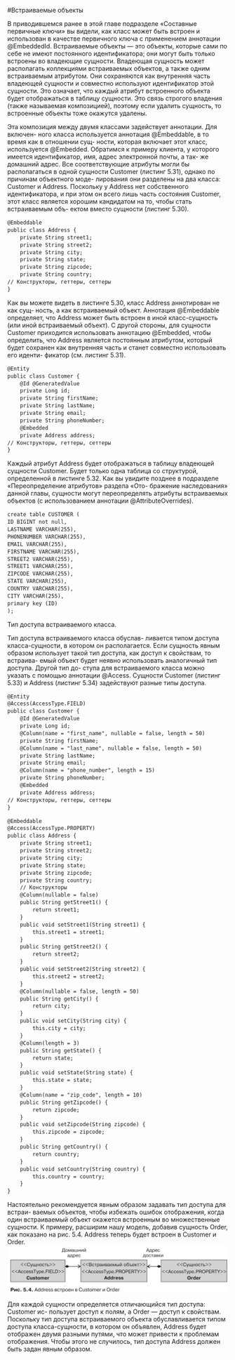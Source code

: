 #Встраиваемые объекты

В приводившемся ранее в этой главе подразделе «Составные первичные ключи» вы
видели, как класс может быть встроен и использован в качестве первичного ключа
с применением аннотации @EmbeddedId. Встраиваемые объекты — это объекты, которые
сами по себе не имеют постоянного идентификатора; они могут быть только встроены
во владеющие сущности. Владеющая сущность может располагать коллекциями
встраиваемых объектов, а также одним встраиваемым атрибутом. Они сохраняются как
внутренняя часть владеющей сущности и совместно используют идентификатор этой
сущности. Это означает, что каждый атрибут встроенного объекта будет отображаться
в таблицу сущности. Это связь строгого владения (также называемая композицией),
поэтому если удалить сущность, то встроенные объекты тоже окажутся удалены.

Эта композиция между двумя классами задействует аннотации. Для включен-
ного класса используется аннотация @Embeddable, в то время как в отношении сущ-
ности, которая включает этот класс, используется @Embedded. Обратимся к примеру
клиента, у которого имеется идентификатор, имя, адрес электронной почты, а так-
же домашний адрес. Все соответствующие атрибуты могли бы располагаться
в одной сущности Customer (листинг 5.31), однако по причинам объектного моде-
лирования они разделены на два класса: Customer и Address. Поскольку у Address нет
собственного идентификатора, и при этом он всего лишь часть состояния Customer,
этот класс является хорошим кандидатом на то, чтобы стать встраиваемым объ-
ектом вместо сущности (листинг 5.30).
```xml
@Embeddable
public class Address {
    private String street1;
    private String street2;
    private String city;
    private String state;
    private String zipcode;
    private String country;
// Конструкторы, геттеры, сеттеры
}
```
Как вы можете видеть в листинге 5.30, класс Address аннотирован не как сущ-
ность, а как встраиваемый объект. Аннотация @Embeddable определяет, что Address
может быть встроен в иной класс-сущность (или иной встраиваемый объект).
С другой стороны, для сущности Customer приходится использовать аннотацию
@Embedded, чтобы определить, что Address является постоянным атрибутом, который
будет сохранен как внутренняя часть и станет совместно использовать его иденти-
фикатор (см. листинг 5.31).
```xml
@Entity
public class Customer {
    @Id @GeneratedValue
    private Long id;
    private String firstName;
    private String lastName;
    private String email;
    private String phoneNumber;
    @Embedded
    private Address address;
// Конструкторы, геттеры, сеттеры
}
```
Каждый атрибут Address будет отображаться в таблицу владеющей сущности
Customer. Будет только одна таблица со структурой, определенной в листинге 5.32.
Как вы увидите позднее в подразделе «Переопределение атрибутов» раздела «Ото-
бражение наследования» данной главы, сущности могут переопределять атрибуты
встраиваемых объектов (с использованием аннотации @AttributeOverrides).
```xml
create table CUSTOMER (
ID BIGINT not null,
LASTNAME VARCHAR(255),
PHONENUMBER VARCHAR(255),
EMAIL VARCHAR(255),
FIRSTNAME VARCHAR(255),
STREET2 VARCHAR(255),
STREET1 VARCHAR(255),
ZIPCODE VARCHAR(255),
STATE VARCHAR(255),
COUNTRY VARCHAR(255),
CITY VARCHAR(255),
primary key (ID)
);
```

Тип доступа встраиваемого класса. 

Тип доступа встраиваемого класса обуслав-
ливается типом доступа класса-сущности, в котором он располагается. Если сущность
явным образом использует такой тип доступа, как доступ к свойствам, то встраива-
емый объект будет неявно использовать аналогичный тип доступа. Другой тип до-
ступа для встраиваемого класса можно указать с помощью аннотации @Access.
Сущности Customer (листинг 5.33) и Address (листинг 5.34) задействуют разные
типы доступа.
```xml
@Entity
@Access(AccessType.FIELD)
public class Customer {
    @Id @GeneratedValue
    private Long id;
    @Column(name = "first_name", nullable = false, length = 50)
    private String firstName;
    @Column(name = "last_name", nullable = false, length = 50)
    private String lastName;
    private String email;
    @Column(name = "phone_number", length = 15)
    private String phoneNumber;
    @Embedded
    private Address address;
// Конструкторы, геттеры, сеттеры
}
```
```xml
@Embeddable
@Access(AccessType.PROPERTY)
public class Address {
    private String street1;
    private String street2;
    private String city;
    private String state;
    private String zipcode;
    private String country;
    // Конструкторы
    @Column(nullable = false)
    public String getStreet1() {
        return street1;
    }
    public void setStreet1(String street1) {
        this.street1 = street1;
    }
    public String getStreet2() {
        return street2;
    }
    public void setStreet2(String street2) {
        this.street2 = street2;
    }
    @Column(nullable = false, length = 50)
    public String getCity() {
        return city;
    }
    public void setCity(String city) {
        this.city = city;
    }
    @Column(length = 3)
    public String getState() {
        return state;
    }
    public void setState(String state) {
        this.state = state;
    }
    @Column(name = "zip_code", length = 10)
    public String getZipcode() {
        return zipcode;
    }
    public void setZipcode(String zipcode) {
        this.zipcode = zipcode;
    }
    public String getCountry() {
        return country;
    }
    public void setCountry(String country) {
        this.country = country;
    }
}
```
Настоятельно рекомендуется явным образом задавать тип доступа для встраи-
ваемых объектов, чтобы избежать ошибок отображения, когда один встраиваемый
объект окажется встроенным во множественные сущности. К примеру, расширим
нашу модель, добавив сущность Order, как показано на рис. 5.4. Address теперь будет
встроен в Customer и Order.
![element_collection](../../img/orm/types_map.png)

Для каждой сущности определяется отличающийся тип доступа: Customer ис-
пользует доступ к полям, а Order — доступ к свойствам. Поскольку тип доступа
встраиваемого объекта обуславливается типом доступа класса-сущности, в котором
он объявлен, Address будет отображен двумя разными путями, что может привести
к проблемам отображения. Чтобы этого не случилось, тип доступа Address должен
быть задан явным образом.
